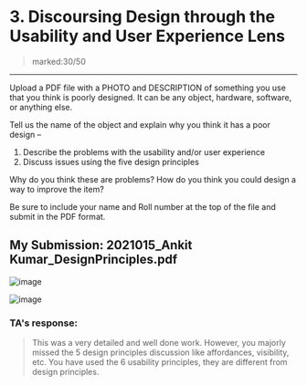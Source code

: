 # 3. Discoursing Design through the Usability and User Experience Lens 
> marked:30/50
---
Upload a PDF file with a PHOTO and DESCRIPTION of something you use that you think is poorly designed. It can be any object, hardware, software, or anything else.


Tell us the name of the object and explain why you think it has a poor design –

1) Describe the problems with the usability and/or user experience
2) Discuss issues using the five design principles


Why do you think these are problems?
How do you think you could design a way to improve the item?


Be sure to include your name and Roll number at the top of the file and submit in the PDF format.


## My Submission: 2021015_Ankit Kumar_DesignPrinciples.pdf    
![image](C:\\Users\\kitkat\\Desktop\\1.png)

![image](C:\\Users\\kitkat\\Desktop\\2.png)


### TA's response:
> This was a very detailed and well done work. However, you majorly missed the 5 design principles discussion like affordances, visibility, etc.
You have used the 6 usability principles, they are different from design principles.
